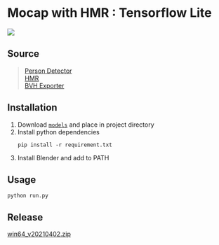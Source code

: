 # Mocap with HMR : Tensorflow Lite
![](assets/demo.gif)

## Source

>[Person Detector](https://google.github.io/mediapipe/solutions/pose.html)  
[HMR](https://github.com/akanazawa/hmr)  
[BVH Exporter](https://github.com/Dene33/video_to_bvh)
## Installation
1. Download [`models`](https://drive.google.com/file/d/113l-yZkstJJez2cCYQLkWo3jg-I7bdjs/view?usp=sharing) and place in project directory
2. Install python dependencies
    ```
    pip install -r requirement.txt
    ```
2. Install Blender and add to PATH


## Usage
```
python run.py
```

## Release
[win64_v20210402.zip](https://drive.google.com/file/d/1zB9l76vJ-lit0HDBrnpPL4Y74DEMaBfG/view?usp=sharing)